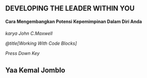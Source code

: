 ## DEVELOPING THE LEADER WITHIN YOU

<h4> Cara Mengembangkan Potensi Kepemimpinan Dalam Diri Anda</h4>
<h6> karya John C.Maxwell

@title[Working With Code Blocks]

Press Down Key

## Yaa Kemal Jomblo
